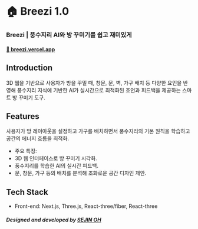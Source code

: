 # 🏠 Breezi 1.0

### Breezi | 풍수지리 AI와 방 꾸미기를 쉽고 재미있게

#### [🔗 breezi.vercel.app](https://breezi.vercel.app)

## Introduction

3D 웹을 기반으로 사용자가 방을 꾸밀 때, 창문, 문, 벽, 가구 배치 등 다양한 요인을 반영해 풍수지리 지식에 기반한 AI가 실시간으로 최적화된 조언과 피드백을 제공하는 스마트 방 꾸미기 도구.

## Features

사용자가 방 레이아웃을 설정하고 가구를 배치하면서 풍수지리의 기본 원칙을 학습하고 공간의 에너지 흐름을 최적화.

- 주요 특징:
- 3D 웹 인터페이스로 방 꾸미기 시각화.
- 풍수지리를 학습한 AI의 실시간 피드백.
- 문, 창문, 가구 등의 배치를 분석해 조화로운 공간 디자인 제안.

## Tech Stack

- Front-end: Next.js, Three.js, React-three/fiber, React-three

##### Designed and developed by [SEJIN OH](https://sejinoh.site)
